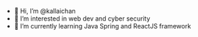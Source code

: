 - 👋 Hi, I’m @kallaichan
- 👀 I’m interested in web dev and cyber security
- 🌱 I’m currently learning Java Spring and ReactJS framework

<!---
kallaichan/kallaichan is a ✨ special ✨ repository because its `README.md` (this file) appears on your GitHub profile.
You can click the Preview link to take a look at your changes.
--->
